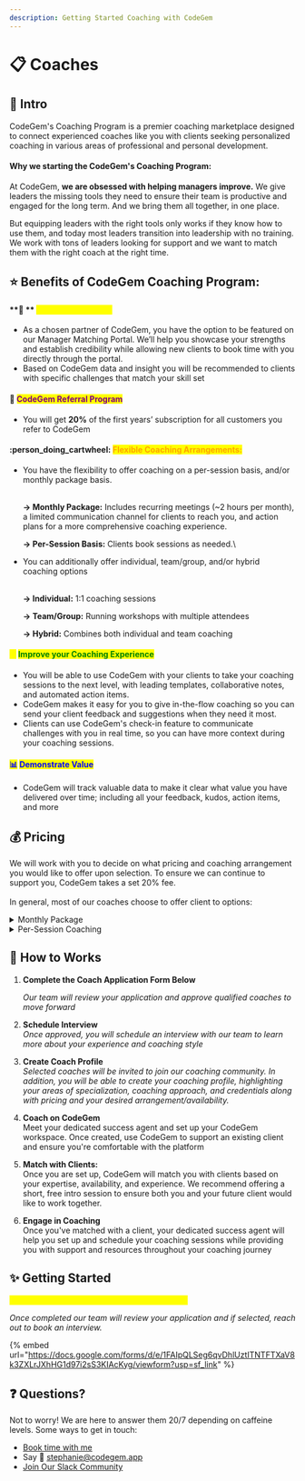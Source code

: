 ```yaml
---
description: Getting Started Coaching with CodeGem
---
```


# 📋 Coaches

## :wave: Intro

CodeGem's Coaching Program is a premier coaching marketplace designed to connect experienced coaches like you with clients seeking personalized coaching in various areas of professional and personal development.

#### Why we starting the CodeGem's Coaching Program:

At CodeGem, **we are obsessed with helping managers improve.** We give leaders the missing tools they need to ensure their team is productive and engaged for the long term. And we bring them all together, in one place.

But equipping leaders with the right tools only works if they know how to use them, and today most leaders transition into leadership with no training. We work with tons of leaders looking for support and we want to match them with the right coach at the right time.

##

## :star: Benefits of CodeGem Coaching Program:

#### **💖 ** <mark style="color:yellow;">**Source New Clients**</mark>

* As a chosen partner of CodeGem, you have the option to be featured on our Manager Matching Portal. We’ll help you showcase your strengths and establish credibility while allowing new clients to book time with you directly through the portal.
* Based on CodeGem data and insight you will be recommended to clients with specific challenges that match your skill set&#x20;

#### &#x20;💎  <mark style="color:purple;">**CodeGem Referral Program**</mark>

* You will get **20%** of the first years’ subscription for all customers you refer to CodeGem

#### :person\_doing\_cartwheel:  <mark style="color:orange;">**Flexible Coaching Arrangements:**</mark>

*   You have the flexibility to offer coaching on a per-session basis, and/or monthly package basis.

    \
    **-> Monthly Package:** Includes recurring meetings (\~2 hours per month), a limited communication channel for clients to reach you, and action plans for a more comprehensive coaching experience.

    **-> Per-Session Basis:** Clients book sessions as needed.\

*   You can additionally offer individual, team/group, and/or hybrid coaching options

    \
    **-> Individual:** 1:1 coaching sessions

    **-> Team/Group:** Running workshops with multiple attendees

    **-> Hybrid:** Combines both individual and team coaching

#### <mark style="color:yellow;">✅</mark>  <mark style="color:green;">**Improve your Coaching Experience**</mark>

* You will be able to use CodeGem with your clients to take your coaching sessions to the next level, with leading templates, collaborative notes, and automated action items.
* CodeGem makes it easy for you to give in-the-flow coaching so you can send your client feedback and suggestions when they need it most.
* Clients can use CodeGem's check-in feature to communicate challenges with you in real time, so you can have more context during your coaching sessions.

#### <mark style="color:blue;">📊</mark>  <mark style="color:blue;"></mark><mark style="color:blue;">**Demonstrate Value**</mark>

* CodeGem will track valuable data to make it clear what value you have delivered over time; including all your feedback, kudos, action items, and more



## :moneybag: Pricing

We will work with you to decide on what pricing and coaching arrangement you would like to offer upon selection. To ensure we can continue to support you, CodeGem takes a set 20% fee.\
\
In general, most of our coaches choose to offer client to options:

<details>

<summary>Monthly Package</summary>

### Included:

* Free Intro-Session
* Recurring Weekly (30m) or Bi-weekly (1 hour) Coaching Sessions
* Dedicated Slack Channel with Coach
* Action Plans & Accountability Support

### Cost:

* 1850/month

### Benefits

* **Recurring Meetings:** The monthly package includes a recurring meeting with your coach, providing you with consistent support and accountability. Regular sessions help you maintain momentum, track progress, and address challenges over time, ensuring sustained growth and development.
* **Open Communication Channel:** As part of the monthly package, you gain access to an open communication channel with your coach. This real-time Q\&A platform enables you to seek guidance, share insights, and ask questions between coaching sessions. It allows for ongoing support, quick feedback, and the opportunity to address urgent matters promptly.
* **Personalized Action Plan:** With the monthly package, you receive a personalized action plan designed to drive your growth and development. Your coach collaborates with you to identify specific goals, outline action steps, and provide guidance on implementing effective strategies. This structured approach ensures a systematic and focused progression toward your desired outcomes.
* **Long-Term Relationship:** Opting for the monthly package fosters a long-term coaching relationship with your dedicated coach. This allows for a deeper understanding of your unique circumstances, strengths, and growth areas. Your coach becomes a trusted partner, providing ongoing support and helping you navigate the complexities of your managerial role.

</details>

<details>

<summary>Per-Session Coaching</summary>

### Includes:

* Free Intro-Session
* On-Demand Coaching
* Invite to CodeGym, a dedicated Leadership Coaching Community
* Post-Session Action Items

### Cost:

* Individual 1:1 Coaching: $95 per session
* Team Workshop: $245 per session

### Benefits

* **Flexibility:** Opting for coaching sessions on a per-session basis offers you the utmost flexibility. You have the freedom to schedule coaching sessions as and when you need them, accommodating your busy schedule and allowing you to focus on specific challenges or goals.
* **Targeted Support:** This option allows you to seek coaching support on specific issues or areas of development that require immediate attention. Whether it's enhancing your communication skills, managing conflict, or refining your leadership style, you can address these specific areas with the guidance of an experienced coach.
* **No Long-Term Commitment:** Choosing the per-session basis does not require a long-term commitment. You have the flexibility to engage in coaching sessions as needed, without being tied down to a fixed duration or package.

</details>

##

## 🚀 How to Works

1.  **Complete the Coach Application Form Below**

    _Our team will review your application and approve qualified coaches to move forward_
2. **Schedule Interview**\
   _Once approved, you will schedule an interview with our team to learn more about your experience and coaching style_
3. **Create Coach Profile**\
   _Selected coaches will be invited to join our coaching community. In addition, you will be able to create your coaching profile, highlighting your areas of specialization, coaching approach, and credentials along with pricing and your desired arrangement/availability._
4. **Coach on CodeGem**\
   Meet your dedicated success agent and set up your CodeGem workspace. Once created, use CodeGem to support an existing client and ensure you're comfortable with the platform
5. **Match with Clients:**\
   Once you are set up, CodeGem will match you with clients based on your expertise, availability, and experience. We recommend offering a short, free intro session to ensure both you and your future client would like to work together.
6. **Engage in Coaching**\
   Once you've matched with a client, your dedicated success agent will help you set up and schedule your coaching sessions while providing you with support and resources throughout your coaching journey

## :sparkles: Getting Started

<mark style="color:yellow;">**To get started fill out a client application form:**</mark>

_Once completed our team will review your application and if selected, reach out to book an interview._

{% embed url="https://docs.google.com/forms/d/e/1FAIpQLSeg6qvDhlUztITNTFTXaV8k3ZXLrJXhHG1d97i2sS3KIAcKyg/viewform?usp=sf_link" %}

## :question: Questions?

Not to worry! We are here to answer them 20/7 depending on caffeine levels. Some ways to get in touch:

* [Book time with me](https://meetings.hubspot.com/stephanie-mills)
* Say 👋 [stephanie@codegem.app](https://codegem.app/)
* [Join Our Slack Community](https://join.slack.com/t/codegemcommunity/shared\_invite/zt-pag8stma-Gn9qba0obM6rPol2SBCj7Q)
